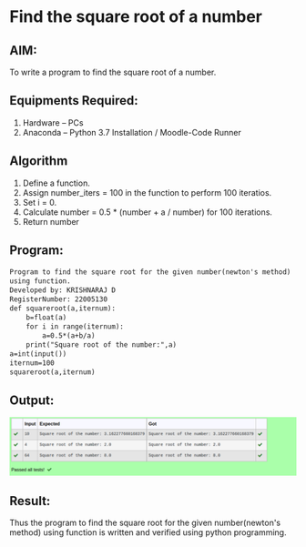 # Find the square root of a number

## AIM:
To write a program to find the square root of a number.

## Equipments Required:
1. Hardware – PCs
2. Anaconda – Python 3.7 Installation / Moodle-Code Runner

## Algorithm
1. Define a function.
2. Assign number_iters = 100 in the function to perform 100 iteratios.
3. Set i = 0.
4. Calculate  number = 0.5 * (number + a / number) for 100 iterations.
5. Return number

## Program:
```
Program to find the square root for the given number(newton's method) using function.
Developed by: KRISHNARAJ D
RegisterNumber: 22005130
def squareroot(a,iternum):
    b=float(a)
    for i in range(iternum):
        a=0.5*(a+b/a)
    print("Square root of the number:",a)
a=int(input())
iternum=100
squareroot(a,iternum)
```

## Output:
![gcd of two number](/Screenshot%20from%202023-01-21%2010-34-32.png)


## Result:
Thus the program to find the square root for the given number(newton's method) using function is written and verified using python programming.
